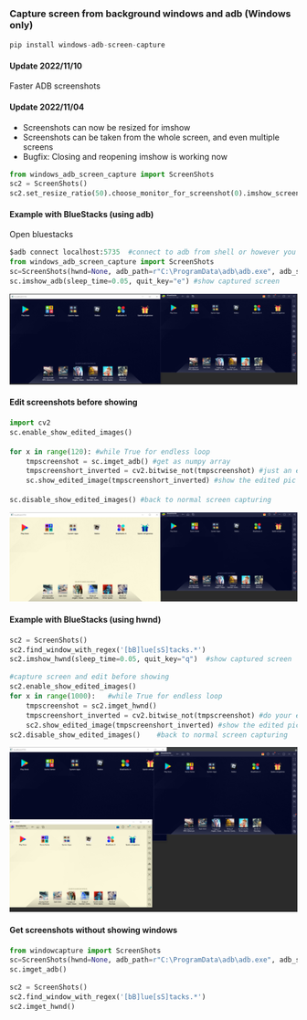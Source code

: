 ### Capture screen from background windows and adb (Windows only)

```python
pip install windows-adb-screen-capture
```

#### Update 2022/11/10

Faster ADB screenshots

#### Update 2022/11/04

- Screenshots can now be resized for imshow
- Screenshots can be taken from the whole screen, and even multiple screens 
- Bugfix: Closing and reopening imshow is working now

```python
from windows_adb_screen_capture import ScreenShots
sc2 = ScreenShots()
sc2.set_resize_ratio(50).choose_monitor_for_screenshot(0).imshow_screenshot_monitor() #0 for all screens, 1 for screen 1, 2 for screen 2...
```

#### Example with BlueStacks (using adb)

Open bluestacks 

```python
$adb connect localhost:5735  #connect to adb from shell or however you want 
from windows_adb_screen_capture import ScreenShots
sc=ScreenShots(hwnd=None, adb_path=r"C:\ProgramData\adb\adb.exe", adb_serial='localhost:5735')
sc.imshow_adb(sleep_time=0.05, quit_key="e") #show captured screen
```

<img src="https://github.com/hansalemaos/screenshots/raw/main/screencap1.png"/>

#### Edit screenshots before showing

```python
import cv2
sc.enable_show_edited_images() 

for x in range(120): #while True for endless loop
    tmpscreenshot = sc.imget_adb() #get as numpy array
    tmpscreenshort_inverted = cv2.bitwise_not(tmpscreenshot) #just an example, do your editing here
    sc.show_edited_image(tmpscreenshort_inverted) #show the edited pic

sc.disable_show_edited_images() #back to normal screen capturing
```

<img src="https://github.com/hansalemaos/screenshots/raw/main/screencap3.png"/>

#### Example with BlueStacks (using hwnd)

```python
sc2 = ScreenShots()
sc2.find_window_with_regex('[bB]lue[sS]tacks.*')
sc2.imshow_hwnd(sleep_time=0.05, quit_key="q")  #show captured screen
```

```python
#capture screen and edit before showing 
sc2.enable_show_edited_images()
for x in range(1000):   #while True for endless loop
    tmpscreenshot = sc2.imget_hwnd()
    tmpscreenshort_inverted = cv2.bitwise_not(tmpscreenshot) #do your editing here
    sc2.show_edited_image(tmpscreenshort_inverted) #show the edited pic
sc2.disable_show_edited_images()    #back to normal screen capturing
```

<img src="https://github.com/hansalemaos/screenshots/raw/main/screencap4.png"/>

#### Get screenshots without showing windows

```python
from windowcapture import ScreenShots
sc=ScreenShots(hwnd=None, adb_path=r"C:\ProgramData\adb\adb.exe", adb_serial='localhost:5735')
sc.imget_adb()
```

```python
sc2 = ScreenShots()
sc2.find_window_with_regex('[bB]lue[sS]tacks.*')
sc2.imget_hwnd()
```
